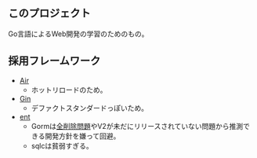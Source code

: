 ## このプロジェクト

Go言語によるWeb開発の学習のためのもの。

## 採用フレームワーク

- [Air](https://github.com/air-verse/air)
    - ホットリロードのため。
- [Gin](https://github.com/gin-gonic/gin)
    - デファクトスタンダードっぽいため。
- [ent](https://github.com/go-gorm/gen)
    - Gormは[全削除問題](https://gorm.io/ja_JP/docs/delete.html)やV2が未だにリリースされていない問題から推測できる開発方針を嫌って回避。
    - sqlcは貧弱すぎる。
